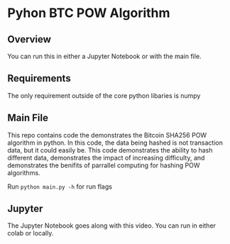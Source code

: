 # Pyhon BTC POW Algorithm

## Overview

You can run this in either a Jupyter Notebook or with the main file.

## Requirements
The only requirement outside of the core python libaries is numpy

## Main File

This repo contains code the demonstrates the Bitcoin SHA256 POW algorithm in python.  In this code, the data being hashed is not transaction data, but it could easily be. This code demonstrates the ability to hash different data, demonstrates the impact of increasing difficulty, and demonstrates the benifits of parrallel computing for hashing POW algorithms.

Run ```python main.py -h``` for run flags

## Jupyter

The Jupyter Notebook goes along with this video.  You can run in either colab or locally.
